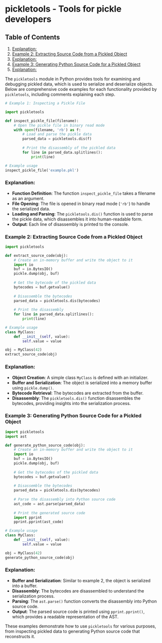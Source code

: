# pickletools - Tools for pickle developers
## Table of Contents

1. [Explanation:](#explanation)
2. [Example 2: Extracting Source Code from a Pickled Object](#example-2-extracting-source-code-from-a-pickled-object)
3. [Explanation:](#explanation)
4. [Example 3: Generating Python Source Code for a Pickled Object](#example-3-generating-python-source-code-for-a-pickled-object)
5. [Explanation:](#explanation)



The `pickletools` module in Python provides tools for examining and debugging pickled data, which is used to serialize and deserialize objects. Below are comprehensive code examples for each functionality provided by `pickletools`, including comments explaining each step.

```python
# Example 1: Inspecting a Pickle File

import pickletools

def inspect_pickle_file(filename):
    # Open the pickle file in binary read mode
    with open(filename, 'rb') as f:
        # Load and parse the pickle data
        parsed_data = pickletools.dis(f)
        
        # Print the disassembly of the pickled data
        for line in parsed_data.splitlines():
            print(line)

# Example usage
inspect_pickle_file('example.pkl')
```

### Explanation:
- **Function Definition**: The function `inspect_pickle_file` takes a filename as an argument.
- **File Opening**: The file is opened in binary read mode (`'rb'`) to handle the serialized data.
- **Loading and Parsing**: The `pickletools.dis()` function is used to parse the pickle data, which disassembles it into human-readable form.
- **Output**: Each line of disassembly is printed to the console.

### Example 2: Extracting Source Code from a Pickled Object

```python
import pickletools

def extract_source_code(obj):
    # Create an in-memory buffer and write the object to it
    import io
    buf = io.BytesIO()
    pickle.dump(obj, buf)
    
    # Get the bytecode of the pickled data
    bytecodes = buf.getvalue()
    
    # Disassemble the bytecodes
    parsed_data = pickletools.dis(bytecodes)
    
    # Print the disassembly
    for line in parsed_data.splitlines():
        print(line)

# Example usage
class MyClass:
    def __init__(self, value):
        self.value = value

obj = MyClass(42)
extract_source_code(obj)
```

### Explanation:
- **Object Creation**: A simple class `MyClass` is defined with an initializer.
- **Buffer and Serialization**: The object is serialized into a memory buffer using `pickle.dump()`.
- **Bytecode Retrieval**: The bytecodes are extracted from the buffer.
- **Disassembly**: The `pickletools.dis()` function disassembles the bytecodes, providing insights into the serialization process.

### Example 3: Generating Python Source Code for a Pickled Object

```python
import pickletools
import ast

def generate_python_source_code(obj):
    # Create an in-memory buffer and write the object to it
    import io
    buf = io.BytesIO()
    pickle.dump(obj, buf)
    
    # Get the bytecodes of the pickled data
    bytecodes = buf.getvalue()
    
    # Disassemble the bytecodes
    parsed_data = pickletools.dis(bytecodes)
    
    # Parse the disassembly into Python source code
    ast_code = ast.parse(parsed_data)
    
    # Print the generated source code
    import pprint
    pprint.pprint(ast_code)

# Example usage
class MyClass:
    def __init__(self, value):
        self.value = value

obj = MyClass(42)
generate_python_source_code(obj)
```

### Explanation:
- **Buffer and Serialization**: Similar to example 2, the object is serialized into a buffer.
- **Disassembly**: The bytecodes are disassembled to understand the serialization process.
- **Parsing**: The `ast.parse()` function converts the disassembly into Python source code.
- **Output**: The parsed source code is printed using `pprint.pprint()`, which provides a readable representation of the AST.

These examples demonstrate how to use `pickletools` for various purposes, from inspecting pickled data to generating Python source code that reconstructs it.
